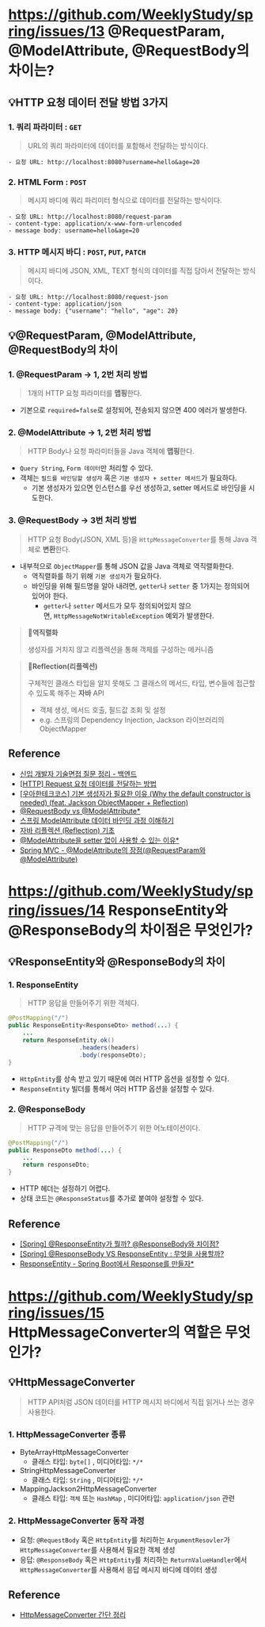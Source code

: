 # https://github.com/WeeklyStudy/spring/issues/13 @RequestParam, @ModelAttribute, @RequestBody의 차이는?

## 💡HTTP 요청 데이터 전달 방법 3가지

### 1. 쿼리 파라미터 : `GET`

> URL의 쿼리 파라미터에 데이터를 포함해서 전달하는 방식이다.
> 

```
- 요청 URL: http://localhost:8080?username=hello&age=20
```

### 2. HTML Form : `POST`

> 메시지 바디에 쿼리 파리미터 형식으로 데이터를 전달하는 방식이다.
> 

```
- 요청 URL: http://localhost:8080/request-param
- content-type: application/x-www-form-urlencoded
- message body: username=hello&age=20
```

### 3. HTTP 메시지 바디 : `POST`, `PUT`, `PATCH`

> 메시지 바디에 JSON, XML, TEXT 형식의 데이터를 직접 담아서 전달하는 방식이다.
> 

```
- 요청 URL: http://localhost:8080/request-json
- content-type: application/json
- message body: {"username": "hello", "age": 20}
```

## 💡@RequestParam, @ModelAttribute, @RequestBody의 차이

### 1. @RequestParam → 1, 2번 처리 방법

> 1개의 HTTP 요청 파라미터를 **맵핑**한다.
> 
- 기본으로 `required=false`로 설정되어, 전송되지 않으면 400 에러가 발생한다.

### 2. @ModelAttribute → 1, 2번 처리 방법

> HTTP Body나 요청 파라미터들을 Java 객체에 **맵핑**한다.
> 
- `Query String`, `Form 데이터`만 처리할 수 있다.
- 객체는 `필드를 바인딩할 생성자` 혹은 `기본 생성자 + setter 메서드`가 필요하다.
    - 기본 생성자가 있으면 인스턴스를 우선 생성하고, setter 메서드로 바인딩을 시도한다.

### 3. @RequestBody → 3번 처리 방법

> HTTP 요청 Body(JSON, XML 등)을 `HttpMessageConverter`를 통해 Java 객체로 **변환**한다.
> 
- 내부적으로 `ObjectMapper`를 통해 JSON 값을 Java 객체로 역직렬화한다.
    - 역직렬화를 하기 위해 `기본 생성자`가 필요하다.
    - 바인딩을 위해 필드명을 알아 내려면, `getter`나 `setter` 중 1가지는 정의되어 있어야 한다.
        - `getter`나 `setter` 메서드가 모두 정의되어있지 않으면, `HttpMessageNotWritableException` 예외가 발생한다.

> **📍역직렬화**
> 
> 
> 생성자를 거치지 않고 리플렉션을 통해 객체를 구성하는 메커니즘
> 

> **📍Reflection(리플렉션)**
> 
> 
> 구체적인 클래스 타입을 알지 못해도 그 클래스의 메서드, 타입, 변수들에 접근할 수 있도록 해주는 **자바** API
> 
> - 객체 생성, 메서드 호출, 필드값 조회 및 설정
> - e.g. 스프링의 Dependency Injection, Jackson 라이브러리의 ObjectMapper

## Reference

- [신입 개발자 기술면접 질문 정리 - 백엔드](https://dev-coco.tistory.com/163)
- [[HTTP] Request 요청 데이터를 전달하는 방법](https://dd-developer.tistory.com/36)
- [[우아한테크코스] 기본 생성자가 필요한 이유 (Why the default constructor is needed) (feat. Jackson ObjectMapper + Reflection)](https://da-nyee.github.io/posts/woowacourse-why-the-default-constructor-is-needed/)
- [@RequestBody vs @ModelAttribute*](https://tecoble.techcourse.co.kr/post/2021-05-11-requestbody-modelattribute/)
- [스프링 ModelAttribute 데이터 바인딩 과정 이해하기](https://jaykaybaek.tistory.com/15)
- [자바 리플렉션 (Reflection) 기초](https://hudi.blog/java-reflection/)
- [@ModelAttribute을 setter 없이 사용할 수 있는 이유*](https://hyeon9mak.github.io/model-attribute-without-setter/)
- [Spring MVC - @ModelAttribute의 장점(@RequestParam와 @ModelAttribute)](https://galid1.tistory.com/769)

# https://github.com/WeeklyStudy/spring/issues/14 ResponseEntity와 @ResponseBody의 차이점은 무엇인가?

## 💡ResponseEntity<T>와 @ResponseBody의 차이

### 1. ResponseEntity<T>

> HTTP 응답을 만들어주기 위한 객체다.
> 

```java
@PostMapping("/")
public ResponseEntity<ResponseDto> method(...) {
    ...
    return ResponseEntity.ok()
                    .headers(headers)
                    .body(responseDto);
}
```

- `HttpEntity`를 상속 받고 있기 때문에 여러 HTTP 옵션을 설정할 수 있다.
- `ResponseEntity` 빌더를 통해서 여러 HTTP 옵션을 설정할 수 있다.

### 2. @ResponseBody

> HTTP 규격에 맞는 응답을 만들어주기 위한 어노테이션이다.
> 

```java
@PostMapping("/")
public ResponseDto method(...) {
    ...
    return responseDto;
}
```

- HTTP 헤더는 설정하기 어렵다.
- 상태 코드는 `@ResponseStatus`를 추가로 붙여야 설정할 수 있다.

## Reference

- [[Spring] @ResponseEntity가 뭘까? @ResponseBody와 차이점?](https://dev-coco.tistory.com/99)
- [[Spring] @ResponseBody VS ResponseEntity<T> : 무엇을 사용할까?](https://ksh-coding.tistory.com/89)
- [ResponseEntity - Spring Boot에서 Response를 만들자*](https://tecoble.techcourse.co.kr/post/2021-05-10-response-entity/)

# https://github.com/WeeklyStudy/spring/issues/15 HttpMessageConverter의 역할은 무엇인가?

## 💡HttpMessageConverter

> HTTP API처럼 JSON 데이터를 HTTP 메시지 바디에서 직접 읽거나 쓰는 경우 사용한다.
> 

### 1. HttpMessageConverter 종류

- ByteArrayHttpMessageConverter
    - 클래스 타입: `byte[]` , 미디어타입: `*/*`
- StringHttpMessageConverter
    - 클래스 타입: `String` , 미디어타입: `*/*`
- MappingJackson2HttpMessageConverter
    - 클래스 타입: `객체` 또는 `HashMap` , 미디어타입: `application/json` 관련

### 2. HttpMessageConverter 동작 과정

- 요청: `@RequestBody` 혹은 `HttpEntity`를 처리하는 `ArgumentResovler`가 `HttpMessageConverter`를 사용해서 필요한 객체 생성
- 응답: `@ResponseBody` 혹은 `HttpEntity`를 처리하는 `ReturnValueHandler`에서 `HttpMessageConverter`를 사용해서 응답 메시지 바디에 데이터 생성

## Reference

- [HttpMessageConverter 간단 정리](https://jaimemin.tistory.com/1823#recentComments)

